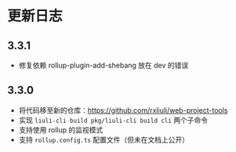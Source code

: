 # 更新日志

## 3.3.1

- 修复依赖 rollup-plugin-add-shebang 放在 dev 的错误

## 3.3.0

- 将代码移至新的仓库：https://github.com/rxliuli/web-project-tools
- 实现 `liuli-cli build pkg/liuli-cli build cli` 两个子命令
- 支持使用 rollup 的监视模式
- 支持 `rollup.config.ts` 配置文件（但未在文档上公开）
